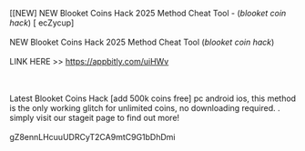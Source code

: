 [[NEW] NEW Blooket Coins Hack 2025 Method Cheat Tool - (*blooket coin hack*) [ ecZycup]
<br>
<br>NEW Blooket Coins Hack 2025 Method Cheat Tool (*blooket coin hack*)
<br>
<br>LINK HERE >> https://appbitly.com/uiHWv

<br>
<br>Latest Blooket Coins Hack [add 500k coins free] pc android ios, this method is the only working glitch for unlimited coins, no downloading required. .  simply visit our stageit page to find out more!
<br>
<br>gZ8ennLHcuuUDRCyT2CA9mtC9G1bDhDmi
<br>

